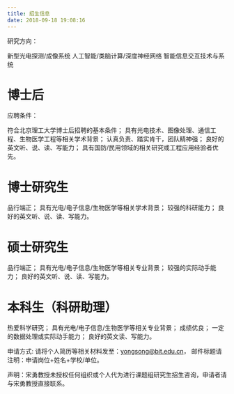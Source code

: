 ```yaml
---
title: 招生信息
date: 2018-09-18 19:08:16
---
```

研究方向：

新型光电探测/成像系统
人工智能/类脑计算/深度神经网络
智能信息交互技术与系统

# 博士后
应聘条件：

符合北京理工大学博士后招聘的基本条件；
具有光电技术、图像处理、通信工程、生物医学工程等相关学术背景；
认真负责、踏实肯干，团队精神强；
良好的英文听、说、读、写能力；
具有国防/民用领域的相关研究或工程应用经验者优先。

# 博士研究生

品行端正；
具有光电/电子信息/生物医学等相关学术背景；
较强的科研能力；
良好的英文听、说、读、写能力。

# 硕士研究生

品行端正；
具有光电/电子信息/生物医学等相关专业背景；
较强的实际动手能力；
良好的英文听、说、读、写能力。

# 本科生（科研助理）

热爱科学研究；
具有光电/电子信息/生物医学等相关专业背景；
成绩优良；
一定的数据处理或实际动手能力；
良好的英文读、写能力。

申请方式:
请将个人简历等相关材料发至：yongsong@bit.edu.cn， 邮件标题请注明：申请岗位+姓名+学校/单位。

声明：宋勇教授未授权任何组织或个人代为进行课题组研究生招生咨询，申请者请与宋勇教授直接联系。